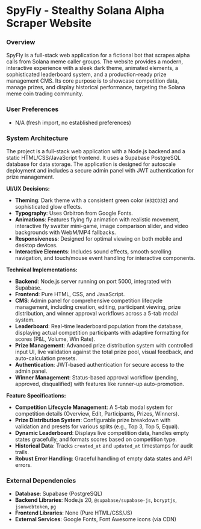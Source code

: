 # SpyFly - Stealthy Solana Alpha Scraper Website

### Overview
SpyFly is a full-stack web application for a fictional bot that scrapes alpha calls from Solana meme caller groups. The website provides a modern, interactive experience with a sleek dark theme, animated elements, a sophisticated leaderboard system, and a production-ready prize management CMS. Its core purpose is to showcase competition data, manage prizes, and display historical performance, targeting the Solana meme coin trading community.

### User Preferences
- N/A (fresh import, no established preferences)

### System Architecture
The project is a full-stack web application with a Node.js backend and a static HTML/CSS/JavaScript frontend. It uses a Supabase PostgreSQL database for data storage. The application is designed for autoscale deployment and includes a secure admin panel with JWT authentication for prize management.

**UI/UX Decisions:**
- **Theming**: Dark theme with a consistent green color (`#32CD32`) and sophisticated glow effects.
- **Typography**: Uses Orbitron from Google Fonts.
- **Animations**: Features flying fly animation with realistic movement, interactive fly swatter mini-game, image comparison slider, and video backgrounds with WebM/MP4 fallbacks.
- **Responsiveness**: Designed for optimal viewing on both mobile and desktop devices.
- **Interactive Elements**: Includes sound effects, smooth scrolling navigation, and touch/mouse event handling for interactive components.

**Technical Implementations:**
- **Backend**: Node.js server running on port 5000, integrated with Supabase.
- **Frontend**: Pure HTML, CSS, and JavaScript.
- **CMS**: Admin panel for comprehensive competition lifecycle management, including creation, editing, participant viewing, prize distribution, and winner approval workflows across a 5-tab modal system.
- **Leaderboard**: Real-time leaderboard population from the database, displaying actual competition participants with adaptive formatting for scores (P&L, Volume, Win Rate).
- **Prize Management**: Advanced prize distribution system with controlled input UI, live validation against the total prize pool, visual feedback, and auto-calculation presets.
- **Authentication**: JWT-based authentication for secure access to the admin panel.
- **Winner Management**: Status-based approval workflow (pending, approved, disqualified) with features like runner-up auto-promotion.

**Feature Specifications:**
- **Competition Lifecycle Management**: A 5-tab modal system for competition details (Overview, Edit, Participants, Prizes, Winners).
- **Prize Distribution System**: Configurable prize breakdown with validation and presets for various splits (e.g., Top 3, Top 5, Equal).
- **Dynamic Leaderboard**: Displays live competition data, handles empty states gracefully, and formats scores based on competition type.
- **Historical Data**: Tracks `created_at` and `updated_at` timestamps for audit trails.
- **Robust Error Handling**: Graceful handling of empty data states and API errors.

### External Dependencies
- **Database**: Supabase (PostgreSQL)
- **Backend Libraries**: Node.js 20, `@supabase/supabase-js`, `bcryptjs`, `jsonwebtoken`, `pg`
- **Frontend Libraries**: None (Pure HTML/CSS/JS)
- **External Services**: Google Fonts, Font Awesome icons (via CDN)